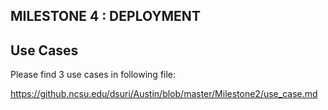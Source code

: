 ## MILESTONE 4 : DEPLOYMENT

## Use Cases

Please find 3 use cases in following file: 

https://github.ncsu.edu/dsuri/Austin/blob/master/Milestone2/use_case.md
